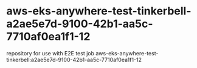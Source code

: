 # aws-eks-anywhere-test-tinkerbell-a2ae5e7d-9100-42b1-aa5c-7710af0ea1f1-12
repository for use with E2E test job aws-eks-anywhere-test-tinkerbell:a2ae5e7d-9100-42b1-aa5c-7710af0ea1f1-12
